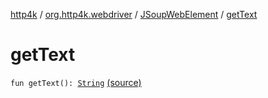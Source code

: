 [http4k](../../index.md) / [org.http4k.webdriver](../index.md) / [JSoupWebElement](index.md) / [getText](./get-text.md)

# getText

`fun getText(): `[`String`](https://kotlinlang.org/api/latest/jvm/stdlib/kotlin/-string/index.html) [(source)](https://github.com/http4k/http4k/blob/master/http4k-testing-webdriver/src/main/kotlin/org/http4k/webdriver/JSoupWebElement.kt#L15)